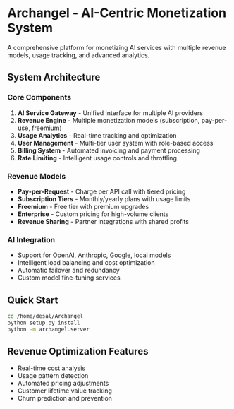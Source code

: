 # Archangel - AI-Centric Monetization System

A comprehensive platform for monetizing AI services with multiple revenue models, usage tracking, and advanced analytics.

## System Architecture

### Core Components

1. **AI Service Gateway** - Unified interface for multiple AI providers
2. **Revenue Engine** - Multiple monetization models (subscription, pay-per-use, freemium)
3. **Usage Analytics** - Real-time tracking and optimization
4. **User Management** - Multi-tier user system with role-based access
5. **Billing System** - Automated invoicing and payment processing
6. **Rate Limiting** - Intelligent usage controls and throttling

### Revenue Models

- **Pay-per-Request** - Charge per API call with tiered pricing
- **Subscription Tiers** - Monthly/yearly plans with usage limits
- **Freemium** - Free tier with premium upgrades
- **Enterprise** - Custom pricing for high-volume clients
- **Revenue Sharing** - Partner integrations with shared profits

### AI Integration

- Support for OpenAI, Anthropic, Google, local models
- Intelligent load balancing and cost optimization
- Automatic failover and redundancy
- Custom model fine-tuning services

## Quick Start

```bash
cd /home/desal/Archangel
python setup.py install
python -m archangel.server
```

## Revenue Optimization Features

- Real-time cost analysis
- Usage pattern detection
- Automated pricing adjustments
- Customer lifetime value tracking
- Churn prediction and prevention